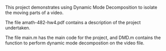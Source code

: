 This project demonstrates using Dynamic Mode Decomposition to isolate the moving parts of a video.

The file amath-482-hw4.pdf contains a description of the project undertaken.

The file main.m has the main code for the project, and DMD.m contains the function to perform dynamic mode decompostion on the video file.
